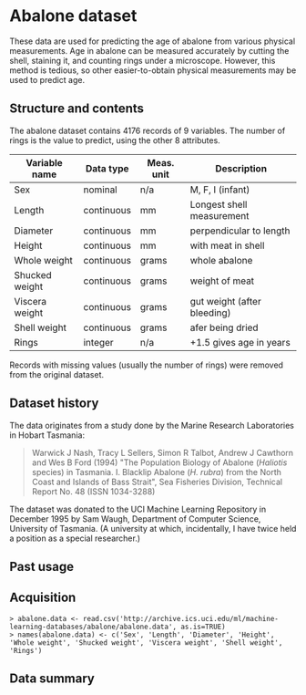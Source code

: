 # Abalone dataset
These data are used for predicting the age of abalone from various physical measurements. Age in abalone can be measured accurately by cutting the shell, staining it, and counting rings under a microscope. However, this method is tedious, so other easier-to-obtain physical measurements may be used to predict age.

## Structure and contents
The abalone dataset contains 4176 records of 9 variables. The number of rings is the value to predict, using the other 8 attributes.

| Variable name | Data type  | Meas. unit | Description |
| ------------- | ---------- | ---------- | ----------- |
| Sex           | nominal    | n/a        | M, F, I (infant) |
| Length        | continuous | mm         | Longest shell measurement |
| Diameter      | continuous | mm         | perpendicular to length |
| Height        | continuous | mm         | with meat in shell |
| Whole weight  | continuous | grams      | whole abalone |
| Shucked weight | continuous | grams     | weight of meat |
| Viscera weight | continuous | grams     | gut weight (after bleeding) |
| Shell weight  | continuous | grams      | afer being dried |
| Rings         | integer    | n/a        | +1.5 gives age in years |

Records with missing values (usually the number of rings) were removed from the original dataset.

## Dataset history

The data originates from a study done by the Marine Research Laboratories in Hobart Tasmania:

>Warwick J Nash, Tracy L Sellers, Simon R Talbot, Andrew J Cawthorn and
>    Wes B Ford (1994) "The Population Biology of Abalone (_Haliotis_
>    species) in Tasmania. I. Blacklip Abalone (_H. rubra_) from the North
>    Coast and Islands of Bass Strait", Sea Fisheries Division, Technical
>    Report No. 48 (ISSN 1034-3288)

The dataset was donated to the UCI Machine Learning Repository in December 1995 by Sam Waugh, Department of Computer Science, University of Tasmania. (A university at which, incidentally, I have twice held a position as a special researcher.)

## Past usage

## Acquisition

```
> abalone.data <- read.csv('http://archive.ics.uci.edu/ml/machine-learning-databases/abalone/abalone.data', as.is=TRUE)
> names(abalone.data) <- c('Sex', 'Length', 'Diameter', 'Height', 'Whole weight', 'Shucked weight', 'Viscera weight', 'Shell weight', 'Rings')
```

## Data summary
